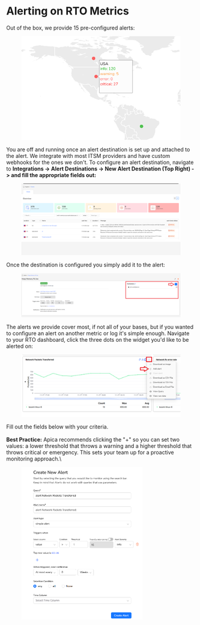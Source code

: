 # Alerting on RTO Metrics

Out of the box, we provide 15 pre-configured alerts:

<figure><img src="../../.gitbook/assets/image (7) (1) (1) (1) (1) (1).png" alt=""><figcaption></figcaption></figure>

You are off and running once an alert destination is set up and attached to the alert. We integrate with most ITSM providers and have custom webhooks for the ones we don't. To configure an alert destination, navigate to **Integrations -> Alert Destinations -> New Alert Destination (Top Right) -> and fill the appropriate fields out:**

<figure><img src="../../.gitbook/assets/image (8) (1) (1) (1) (1) (1).png" alt=""><figcaption></figcaption></figure>

Once the destination is configured you simply add it to the alert:

<figure><img src="../../.gitbook/assets/image (9) (1) (1) (1) (1) (1).png" alt=""><figcaption></figcaption></figure>

The alerts we provide cover most, if not all of your bases, but if you wanted to configure an alert on another metric or log it's simple enough. Navigate to your RTO dashboard, click the three dots on the widget you'd like to be alerted on:

<figure><img src="../../.gitbook/assets/image (10) (1) (1) (1) (1).png" alt=""><figcaption></figcaption></figure>

Fill out the fields below with your criteria. \
\
**Best Practice:** Apica recommends clicking the "+" so you can set two values: a lower threshold that throws a warning and a higher threshold that throws critical or emergency. This sets your team up for a proactive monitoring approach.\


<figure><img src="../../.gitbook/assets/image (11) (1) (1) (1) (1).png" alt="" width="323"><figcaption></figcaption></figure>
